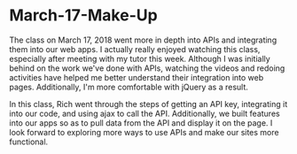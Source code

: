 # March-17-Make-Up

The class on March 17, 2018 went more in depth into APIs and integrating
them into our web apps. I actually really enjoyed watching this class,
especially after meeting with my tutor this week. Although I was initially
behind on the work we've done with APIs, watching the videos and redoing
activities have helped me better understand their integration into web 
pages. Additionally, I'm more comfortable with jQuery as a result.

In this class, Rich went through the steps of getting an API key, integrating
it into our code, and using ajax to call the API. Additionally, we built
features into our apps so as to pull data from the API and display it on
the page. I look forward to exploring more ways to use APIs and make our
sites more functional.